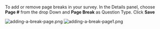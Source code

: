 To add or remove page breaks in your survey. In the Details panel, choose **Page #** from the drop Down and **Page Break** as Question Type. Click **Save**

![adding-a-break-page.png](https://e02.insite.com/files/sites/global/9781/adding-a-break-page.png) ![adding-a-break-page1.png](https://e02.insite.com/files/sites/global/9781/adding-a-break-page1.png)